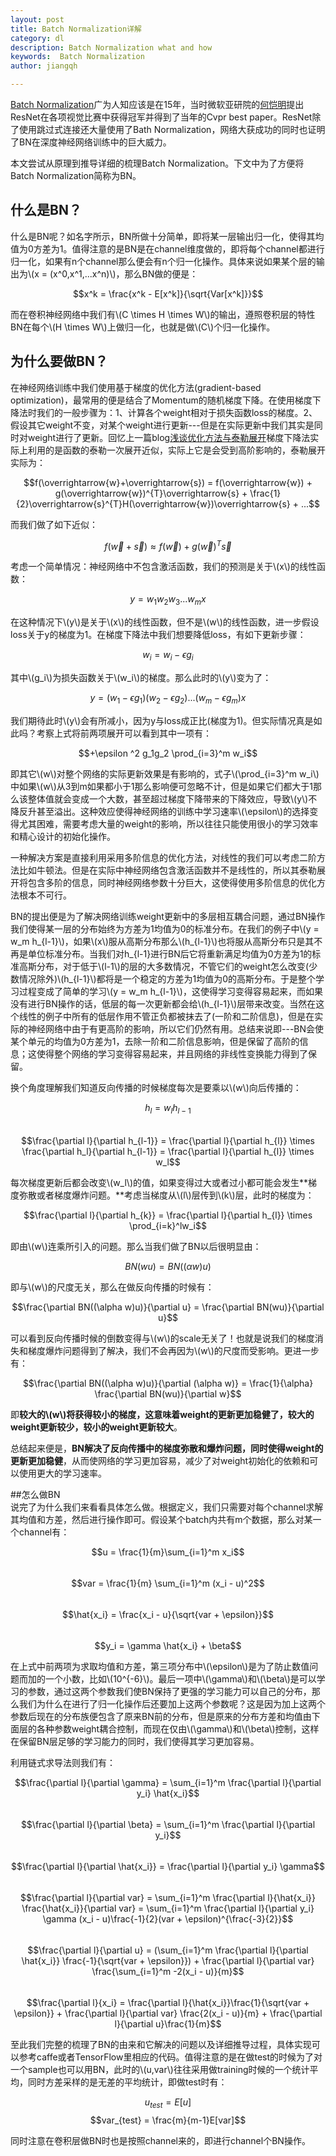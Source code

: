 ```yaml
---
layout: post
title: Batch Normalization详解
category: dl
description: Batch Normalization what and how
keywords:  Batch Normalization
author: jiangqh

---
```

[Batch Normalization](https://arxiv.org/abs/1502.03167)广为人知应该是在15年，当时微软亚研院的[何恺明](http://kaiminghe.com/)提出ResNet在各项视觉比赛中获得冠军并得到了当年的Cvpr best paper。ResNet除了使用跳过式连接还大量使用了Bath Normalization，网络大获成功的同时也证明了BN在深度神经网络训练中的巨大威力。  

本文尝试从原理到推导详细的梳理Batch Normalization。下文中为了方便将Batch Normalization简称为BN。

## 什么是BN？ 
什么是BN呢？如名字所示，BN所做十分简单，即将某一层输出归一化，使得其均值为0方差为1。值得注意的是BN是在channel维度做的，即将每个channel都进行归一化，如果有n个channel那么便会有n个归一化操作。具体来说如果某个层的输出为\\(x = \(x^0,x^1,...x^n\)\\)，那么BN做的便是：  

$$x^k = \frac{x^k - E[x^k]}{\sqrt{Var[x^k]}}$$  

而在卷积神经网络中我们有\\(C \times H \times W\\)的输出，遵照卷积层的特性BN在每个\\(H \times W\\)上做归一化，也就是做\\(C\\)个归一化操作。  

## 为什么要做BN？
在神经网络训练中我们使用基于梯度的优化方法(gradient-based optimization)，最常用的便是结合了Momentum的随机梯度下降。在使用梯度下降法时我们的一般步骤为：1、计算各个weight相对于损失函数loss的梯度。2、假设其它weight不变，对某个weight进行更新---但是在实际更新中我们其实是同时对weight进行了更新。回忆上一篇blog[浅谈优化方法与泰勒展开](http://jiangqh.info/%E6%B5%85%E8%B0%88%E4%BC%98%E5%8C%96%E6%96%B9%E6%B3%95%E4%B8%8E%E6%B3%B0%E5%8B%92%E5%B1%95%E5%BC%80/)梯度下降法实际上利用的是函数的泰勒一次展开近似，实际上它是会受到高阶影响的，泰勒展开实际为：

$$f(\overrightarrow{w}+\overrightarrow{s}) = f(\overrightarrow{w}) + g(\overrightarrow{w})^{T}\overrightarrow{s} + \frac{1}{2}\overrightarrow{s}^{T}H(\overrightarrow{w})\overrightarrow{s} + ...$$  

而我们做了如下近似：

$$f(\overrightarrow{w}+\overrightarrow{s}) \approx f(\overrightarrow{w}) + g(\overrightarrow{w})^{T}\overrightarrow{s}$$   

考虑一个简单情况：神经网络中不包含激活函数，我们的预测是关于\\(x\\)的线性函数：  

$$y = w_1w_2w_3...w_m x$$    

在这种情况下\\(y\\)是关于\\(x\\)的线性函数，但不是\\(w\\)的线性函数，进一步假设loss关于y的梯度为1。在梯度下降法中我们想要降低loss，有如下更新步骤：

$$w_i = w_i - \epsilon g_i$$

其中\\(g_i\\)为损失函数关于\\(w_i\\)的梯度。那么此时的\\(y\\)变为了：

$$y = (w_1 - \epsilon g_1)(w_2 - \epsilon g_2)...(w_m - \epsilon g_m)x$$  

我们期待此时\\(y\\)会有所减小，因为y与loss成正比(梯度为1)。但实际情况真是如此吗？考察上式将前两项展开可以看到其中一项有：

$$+\epsilon ^2 g_1g_2 \prod_{i=3}^m w_i$$  

即其它\\(w\\)对整个网络的实际更新效果是有影响的，式子\\(\prod_{i=3}^m w_i\\)中如果\\(w\\)从3到m如果都小于1那么影响便可忽略不计，但是如果它们都大于1那么该整体值就会变成一个大数，甚至超过梯度下降带来的下降效应，导致\\(y\\)不降反升甚至溢出。这种效应使得神经网络的训练中学习速率\\(\epsilon\\)的选择变得尤其困难，需要考虑大量的weight的影响，所以往往只能使用很小的学习效率和精心设计的初始化操作。

一种解决方案是直接利用采用多阶信息的优化方法，对线性的我们可以考虑二阶方法比如牛顿法。但是在实际中神经网络包含激活函数并不是线性的，所以其泰勒展开将包含多阶的信息，同时神经网络参数十分巨大，这使得使用多阶信息的优化方法根本不可行。

BN的提出便是为了解决网络训练weight更新中的多层相互耦合问题，通过BN操作我们使得某一层的分布始终为方差为1均值为0的标准分布。在我们的例子中\\(y = w_m h_{l-1}\\)，如果\\(x\\)服从高斯分布那么\\(h_{l-1}\\)也将服从高斯分布只是其不再是单位标准分布。当我们对h_{l-1}进行BN后它将重新满足均值为0方差为1的标准高斯分布，对于低于\\(l-1\\)的层的大多数情况，不管它们的weight怎么改变(少数情况除外)\\(h_{l-1}\\)都将是一个稳定的方差为1均值为0的高斯分布。于是整个学习过程变成了简单的学习\\(y = w_m h_{l-1}\\)，这使得学习变得容易起来，而如果没有进行BN操作的话，低层的每一次更新都会给\\(h_{l-1}\\)层带来改变。当然在这个线性的例子中所有的低层作用不管正负都被抹去了(一阶和二阶信息)，但是在实际的神经网络中由于有更高阶的影响，所以它们仍然有用。总结来说即---BN会使某个单元的均值为0方差为1，去除一阶和二阶信息影响，但是保留了高阶的信息；这使得整个网络的学习变得容易起来，并且网络的非线性变换能力得到了保留。  

换个角度理解我们知道反向传播的时候梯度每次是要乘以\\(w\\)向后传播的：  

$$h_l = w_lh_{l-1}$$  
$$\frac{\partial l}{\partial h_{l-1}} = \frac{\partial l}{\partial h_{l}} \times \frac{\partial h_l}{\partial h_{l-1}} = \frac{\partial l}{\partial h_{l}} \times w_l$$    

每次梯度更新后都会改变\\(w_l\\)的值，如果变得过大或者过小都可能会发生**梯度弥散或者梯度爆炸问题。**考虑当梯度从\\(l\\)层传到\\(k\\)层，此时的梯度为：  

$$\frac{\partial l}{\partial h_{k}} = \frac{\partial l}{\partial h_{l}} \times \prod_{i=k}^lw_i$$  

即由\\(w\\)连乘所引入的问题。那么当我们做了BN以后很明显由：  

$$BN(wu) = BN((\alpha w)u)$$  

即与\\(w\\)的尺度无关，那么在做反向传播的时候有：  

$$\frac{\partial BN((\alpha w)u)}{\partial u} = \frac{\partial BN(wu)}{\partial u}$$  

可以看到反向传播时候的倒数变得与\\(w\\)的scale无关了！也就是说我们的梯度消失和梯度爆炸问题得到了解决，我们不会再因为\\(w\\)的尺度而受影响。更进一步有：  

$$\frac{\partial BN((\alpha w)u)}{\partial (\alpha w)} = \frac{1}{\alpha} \frac{\partial BN(wu)}{\partial w}$$  

即**较大的\\(w\\)将获得较小的梯度，这意味着weight的更新更加稳健了，较大的weight更新较少，较小的weight更新较大**。

总结起来便是，**BN解决了反向传播中的梯度弥散和爆炸问题，同时使得weight的更新更加稳健**，从而使网络的学习更加容易，减少了对weight初始化的依赖和可以使用更大的学习速率。

##怎么做BN  
说完了为什么我们来看看具体怎么做。根据定义，我们只需要对每个channel求解其均值和方差，然后进行操作即可。假设某个batch内共有m个数据，那么对某一个channel有：   

$$u = \frac{1}{m}\sum_{i=1}^m x_i$$  
$$var = \frac{1}{m} \sum_{i=1}^m (x_i - u)^2$$   
$$\hat{x_i} = \frac{x_i - u}{\sqrt{var + \epsilon}}$$  
$$y_i = \gamma \hat{x_i} + \beta$$    

在上式中前两项为求取均值和方差，第三项分布中\\(\epsilon\\)是为了防止数值问题而加的一个小数，比如\\(10^{-6}\\)。最后一项中\\(\gamma\\)和\\(\beta\\)是可以学习的参数，通过这两个参数我们使BN保持了更强的学习能力可以自己的分布，那么我们为什么在进行了归一化操作后还要加上这两个参数呢？这是因为加上这两个参数后现在的分布族便包含了原来BN前的分布，但是原来的分布方差和均值由下面层的各种参数weight耦合控制，而现在仅由\\(\gamma\\)和\\(\beta\\)控制，这样在保留BN层足够的学习能力的同时，我们使得其学习更加容易。

利用链式求导法则我们有：

$$\frac{\partial l}{\partial \gamma} = \sum_{i=1}^m \frac{\partial l}{\partial y_i} \hat{x_i}$$  
$$\frac{\partial l}{\partial \beta} = \sum_{i=1}^m \frac{\partial l}{\partial y_i}$$  
$$\frac{\partial l}{\partial \hat{x_i}} =  \frac{\partial l}{\partial y_i} \gamma$$  
$$\frac{\partial l}{\partial var} = \sum_{i=1}^m \frac{\partial l}{\hat{x_i}} \frac{\hat{x_i}}{\partial var} = \sum_{i=1}^m  \frac{\partial l}{\partial y_i} \gamma (x_i - u)\frac{-1}{2}(var + \epsilon)^{\frac{-3}{2}}$$  
$$\frac{\partial l}{\partial u} = (\sum_{i=1}^m \frac{\partial l}{\partial \hat{x_i}} \frac{-1}{\sqrt{var + \epsilon}}) + \frac{\partial l}{\partial var} \frac{\sum_{i=1}^m -2(x_i - u)}{m}$$  
$$\frac{\partial l}{x_i} = \frac{\partial l}{\hat{x_i}}\frac{1}{\sqrt{var + \epsilon}} + \frac{\partial l}{\partial var} \frac{2(x_i - u)}{m} + \frac{\partial l}{\partial u}\frac{1}{m}$$    

至此我们完整的梳理了BN的由来和它解决的问题以及详细推导过程，具体实现可以参考caffe或者TensorFlow里相应的代码。值得注意的是在做test的时候为了对一个sample也可以用BN，此时的\\(u,var\\)往往采用做training时候的一个统计平均，同时方差采样的是无差的平均统计，即做test时有：

$$u_{test} = E[u]$$
$$var_{test} = \frac{m}{m-1}E[var]$$

同时注意在卷积层做BN时也是按照channel来的，即进行channel个BN操作。